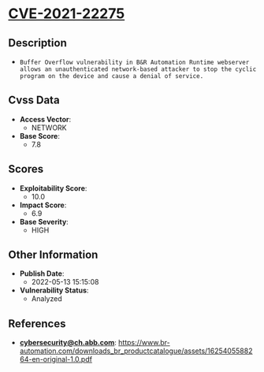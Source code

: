 
# [CVE-2021-22275](https://www.br-automation.com/downloads_br_productcatalogue/assets/1625405588264-en-original-1.0.pdf)

## Description

- `Buffer Overflow vulnerability in B&R Automation Runtime webserver allows an unauthenticated network-based attacker to stop the cyclic program on the device and cause a denial of service.`

## Cvss Data

- **Access Vector**:
  - NETWORK
- **Base Score**:
  - 7.8

## Scores

- **Exploitability Score**:
  - 10.0
- **Impact Score**:
  - 6.9
- **Base Severity**:
  - HIGH

## Other Information

- **Publish Date**:
  - 2022-05-13 15:15:08
- **Vulnerability Status**:
  - Analyzed

## References

- **cybersecurity@ch.abb.com**: https://www.br-automation.com/downloads_br_productcatalogue/assets/1625405588264-en-original-1.0.pdf
